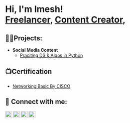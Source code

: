 <h1>Hi, I'm Imesh! <br/><a href="https://github.com/imadhubhashitha">Freelancer</a>, <a href="https://www.linkedin.com/in/imadhubhashitha/">Content Creator</a>, </h1>

<h2>👨‍💻Projects:</h2>

- <b>Social Media Content</b>
  - [Praciting DS & Algos in Python](https://github.com/imadhubhashitha/Social-Media-Content/tree/main)



<h2>📺Certification</h2>

- [Networking Basic By CISCO](https://www.credly.com/badges/ac10fc6e-af9c-44c0-be88-6c43f0ce690e)


<h2> 🤳 Connect with me:</h2>

<a href="https://www.youtube.com/c/imadhubhashitha" target="_blank">
  <img align="left" alt="imadhubhashitha | YouTube" width="22px" src="https://cdn.jsdelivr.net/npm/simple-icons@v3/icons/youtube.svg" />
</a>
<a href="https://twitter.com/imadhubhashitha" target="_blank">
  <img align="left" alt="imadhubhashitha | Twitter" width="22px" src="https://cdn.jsdelivr.net/npm/simple-icons@v3/icons/twitter.svg" />
</a>
<a href="https://linkedin.com/in/imadhubhashitha" target="_blank">
  <img align="left" alt="imadhubhashitha | LinkedIn" width="22px" src="https://cdn.jsdelivr.net/npm/simple-icons@v3/icons/linkedin.svg" />
</a>
<a href="https://www.instagram.com/imadhubhashitha/" target="_blank">
  <img align="left" alt="imadhubhashitha | Instagram" width="22px" src="https://cdn.jsdelivr.net/npm/simple-icons@v3/icons/instagram.svg" />
</a>

<!--
**joshmadakor1/joshmadakor1** is a ✨ _special_ ✨ repository because its `README.md` (this file) appears on your GitHub profile.

Here are some ideas to get you started:

- 🔭 I’m currently working on ...
- 🌱 I’m currently learning ...
- 👯 I’m looking to collaborate on ...
- 🤔 I’m looking for help with ...
- 💬 Ask me about ...
- 📫 How to reach me: ...
- 😄 Pronouns: ...
- ⚡ Fun fact: ...
-->
